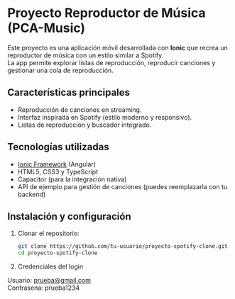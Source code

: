 # Proyecto Reproductor de Música (PCA-Music)

Este proyecto es una aplicación móvil desarrollada con **Ionic** que recrea un reproductor de música con un estilo similar a Spotify.  
La app permite explorar listas de reproducción, reproducir canciones y gestionar una cola de reproducción.

## Características principales

- Reproducción de canciones en streaming.
- Interfaz inspirada en Spotify (estilo moderno y responsivo).
- Listas de reproducción y buscador integrado.

## Tecnologías utilizadas

- [Ionic Framework](https://ionicframework.com/) (Angular)
- HTML5, CSS3 y TypeScript
- Capacitor (para la integración nativa)
- API de ejemplo para gestión de canciones (puedes reemplazarla con tu backend)

## Instalación y configuración

1. Clonar el repositorio:

   ```bash
   git clone https://github.com/tu-usuario/proyecto-spotify-clone.git
   cd proyecto-spotify-clone

2. Credenciales del login

Usuario: prueba@gmail.com  
Contrasena: prueba1234
